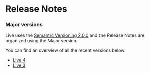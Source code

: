 # Release Notes

### Major versions

Live uses the [Semantic Versioning 2.0.0](https://semver.org/) and the Release Notes are organized using the Major version.&#x20;

You can find an overview of all the recent versions below:

* [Live 4](live-4/)
*  [Live 3](live-3/)
